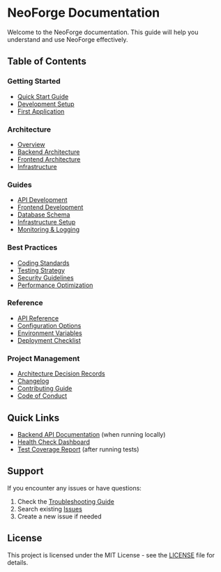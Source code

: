 # NeoForge Documentation

Welcome to the NeoForge documentation. This guide will help you understand and use NeoForge effectively.

## Table of Contents

### Getting Started
- [Quick Start Guide](getting-started.md)
- [Development Setup](getting-started.md#development-setup)
- [First Application](getting-started.md#first-application)

### Architecture
- [Overview](architecture.md)
- [Backend Architecture](architecture.md#backend)
- [Frontend Architecture](architecture.md#frontend)
- [Infrastructure](architecture.md#infrastructure)

### Guides
- [API Development](api/README.md)
- [Frontend Development](frontend/README.md)
- [Database Schema](database/README.md)
- [Infrastructure Setup](infrastructure/README.md)
- [Monitoring & Logging](monitoring/README.md)

### Best Practices
- [Coding Standards](best-practices.md#coding-standards)
- [Testing Strategy](best-practices.md#testing)
- [Security Guidelines](security.md)
- [Performance Optimization](best-practices.md#performance)

### Reference
- [API Reference](api/reference.md)
- [Configuration Options](configuration.md)
- [Environment Variables](environment-variables.md)
- [Deployment Checklist](deployment.md#checklist)

### Project Management
- [Architecture Decision Records](adr/README.md)
- [Changelog](../CHANGELOG.md)
- [Contributing Guide](../CONTRIBUTING.md)
- [Code of Conduct](../CODE_OF_CONDUCT.md)

## Quick Links

- [Backend API Documentation](http://localhost:8000/docs) (when running locally)
- [Health Check Dashboard](http://localhost:8000/health/detailed)
- [Test Coverage Report](coverage/index.html) (after running tests)

## Support

If you encounter any issues or have questions:

1. Check the [Troubleshooting Guide](troubleshooting.md)
2. Search existing [Issues](https://github.com/yourusername/neoforge/issues)
3. Create a new issue if needed

## License

This project is licensed under the MIT License - see the [LICENSE](../LICENSE) file for details. 
